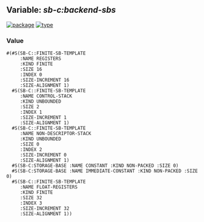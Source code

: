 ## Variable: ***sb-c:*backend-sbs****
[![package](https://img.shields.io/badge/Package-SB--C-5f9ea0.svg?style=social&colorA=999999)](../) [![type](https://img.shields.io/badge/Type-Variable-5f9ea0.svg?style=social&colorA=999999)](../#variable) 
### Value
```
#(#S(SB-C::FINITE-SB-TEMPLATE
     :NAME REGISTERS
     :KIND FINITE
     :SIZE 16
     :INDEX 0
     :SIZE-INCREMENT 16
     :SIZE-ALIGNMENT 1)
  #S(SB-C::FINITE-SB-TEMPLATE
     :NAME CONTROL-STACK
     :KIND UNBOUNDED
     :SIZE 2
     :INDEX 1
     :SIZE-INCREMENT 1
     :SIZE-ALIGNMENT 1)
  #S(SB-C::FINITE-SB-TEMPLATE
     :NAME NON-DESCRIPTOR-STACK
     :KIND UNBOUNDED
     :SIZE 0
     :INDEX 2
     :SIZE-INCREMENT 0
     :SIZE-ALIGNMENT 1)
  #S(SB-C:STORAGE-BASE :NAME CONSTANT :KIND NON-PACKED :SIZE 0)
  #S(SB-C:STORAGE-BASE :NAME IMMEDIATE-CONSTANT :KIND NON-PACKED :SIZE 0)
  #S(SB-C::FINITE-SB-TEMPLATE
     :NAME FLOAT-REGISTERS
     :KIND FINITE
     :SIZE 32
     :INDEX 3
     :SIZE-INCREMENT 32
     :SIZE-ALIGNMENT 1))
```
